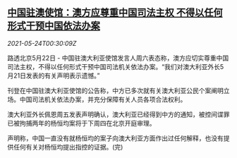 <!--1621816263000-->
[中国驻澳使馆：澳方应尊重中国司法主权 不得以任何形式干预中国依法办案](https://cn.reuters.com/article/china-australia-0522-sat-idCNKCS2D500T)
------

<div><i>2021-05-24T00:30:09Z</i></div><p>路透北京5月22日 - 中国驻澳大利亚使馆发言人周六表态称，澳方应切实尊重中国司法主权，不得以任何形式干预中国司法机关依法办案。“我们对澳大利亚外长5月21日发表的有关声明表示遗憾。”</p><p>刊登在中国驻澳大利亚使馆的公告称，中方已多次就有关澳大利亚公民个案阐明立场。中国司法机关依法办案，并充分保障有关人员各项合法权利。</p><p>澳大利亚外长佩恩周五发表声明确认，澳大利亚已经得到中方的通知，被控间谍罪已被拘捕两年的杨恒均案将于下周四在北京开庭审理。</p><p>声明称，中国一直没有就杨恒均的案子向澳大利亚方面作出过任何解释，也没有提供任何有关对杨恒均提出指控的证据。(完)</p>
